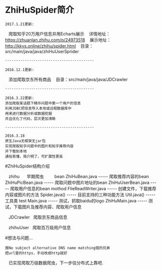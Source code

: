 # ZhiHuSpider简介
    2017.1.21更新:
    爬取知乎20万用户信息并用Echarts展示
    详情地址：https://zhuanlan.zhihu.com/p/24973518
    展示地址：http://kkys.online/zhihu/spider.html
    目录：src/main/java/java/zhiHuUserSprider 
    
    -----------------------------------------
    
    2016.12.1更新:
    添加爬取京东所有商品
    目录：src/main/java/java/JDCrawler 
    
    -----------------------------------------
    
    2016.3.22更新:
    添加爬取某话题下精华问题中第一个用户的信息
    利用JDBC把信息导入本地或远程数据库中
    用来进行数据分析或数据挖掘
    并且优化了代码，层次更加清晰
     
    -----------------------------------------
   
    2016.3.18
    原生Java无框架无jar包
    实现爬取知乎问题中的图片和知乎推荐内容
    并下载到本地
    通俗易懂，简介明了，可扩展性更高
    

#ZhiHuSpider结构介绍

    zhihu      早期爬虫
         bean
               ZhiHuBean.java ----- 爬取推荐内容的bean
               ZhiHuPicBean.java ----- 爬取问题中图片地址的bean
               ZhiHuUserBean.java ----- 爬取用户信息的bean
         mothod
               FlieReadWriter.java ----- 创建文件，下载推荐内容或图片的方法
               Spider.java() ----- 目前支持的三种功能方法
               Util.java() ----- 工具类
         test
               Main.java ----- 测试，抓取baidu的logo
               ZhiHuMain.java ----- 测试，下载图片及推荐内容、爬取用户信息
               
    JDCrawler   爬取京东商品信息
    
    zhihuUser   爬取百万级用户信息
    
#想法与问题...

    报No subject alternative DNS name matching错的兄弟
    把url里的https，手动改成http就好

    已实现爬取万级数据爬虫，下一步往分布式上靠吧.
